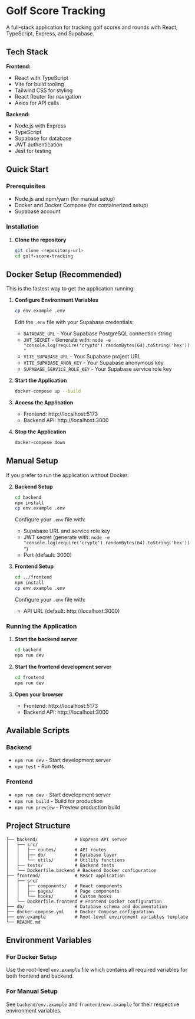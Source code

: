 # Golf Score Tracking

A full-stack application for tracking golf scores and rounds with React, TypeScript, Express, and Supabase.

## Tech Stack

**Frontend:**
- React with TypeScript
- Vite for build tooling
- Tailwind CSS for styling
- React Router for navigation
- Axios for API calls

**Backend:**
- Node.js with Express
- TypeScript
- Supabase for database
- JWT authentication
- Jest for testing

## Quick Start

### Prerequisites
- Node.js and npm/yarn (for manual setup)
- Docker and Docker Compose (for containerized setup)
- Supabase account

### Installation

1. **Clone the repository**
   ```bash
   git clone <repository-url>
   cd golf-score-tracking
   ```

## Docker Setup (Recommended)

This is the fastest way to get the application running:

1. **Configure Environment Variables**
   ```bash
   cp env.example .env
   ```
   
   Edit the `.env` file with your Supabase credentials:
   - `DATABASE_URL` - Your Supabase PostgreSQL connection string
   - `JWT_SECRET` - Generate with: `node -e "console.log(require('crypto').randomBytes(64).toString('hex'))"`
   - `VITE_SUPABASE_URL` - Your Supabase project URL
   - `VITE_SUPABASE_ANON_KEY` - Your Supabase anonymous key
   - `SUPABASE_SERVICE_ROLE_KEY` - Your Supabase service role key

2. **Start the Application**
   ```bash
   docker-compose up --build
   ```

3. **Access the Application**
   - Frontend: http://localhost:5173
   - Backend API: http://localhost:3000

4. **Stop the Application**
   ```bash
   docker-compose down
   ```

## Manual Setup

If you prefer to run the application without Docker:

2. **Backend Setup**
   ```bash
   cd backend
   npm install
   cp env.example .env
   ```
   
   Configure your `.env` file with:
   - Supabase URL and service role key
   - JWT secret (generate with: `node -e "console.log(require('crypto').randomBytes(64).toString('hex'))"`)
   - Port (default: 3000)

3. **Frontend Setup**
   ```bash
   cd ../frontend
   npm install
   cp env.example .env
   ```
   
   Configure your `.env` file with:
   - API URL (default: http://localhost:3000)

### Running the Application

1. **Start the backend server**
   ```bash
   cd backend
   npm run dev
   ```

2. **Start the frontend development server**
   ```bash
   cd frontend
   npm run dev
   ```

3. **Open your browser**
   - Frontend: http://localhost:5173
   - Backend API: http://localhost:3000

## Available Scripts

### Backend
- `npm run dev` - Start development server
- `npm test` - Run tests

### Frontend
- `npm run dev` - Start development server
- `npm run build` - Build for production
- `npm run preview` - Preview production build

## Project Structure

```
├── backend/              # Express API server
│   ├── src/
│   │   ├── routes/       # API routes
│   │   ├── db/           # Database layer
│   │   └── utils/        # Utility functions
│   ├── tests/            # Backend tests
│   └── Dockerfile.backend # Backend Docker configuration
├── frontend/             # React application
│   ├── src/
│   │   ├── components/   # React components
│   │   ├── pages/        # Page components
│   │   └── hooks/        # Custom hooks
│   └── Dockerfile.frontend # Frontend Docker configuration
├── db/                   # Database schema and documentation
├── docker-compose.yml    # Docker Compose configuration
├── env.example           # Root-level environment variables template
└── README.md
```

## Environment Variables

### For Docker Setup
Use the root-level `env.example` file which contains all required variables for both frontend and backend.

### For Manual Setup
See `backend/env.example` and `frontend/env.example` for their respective environment variables.
